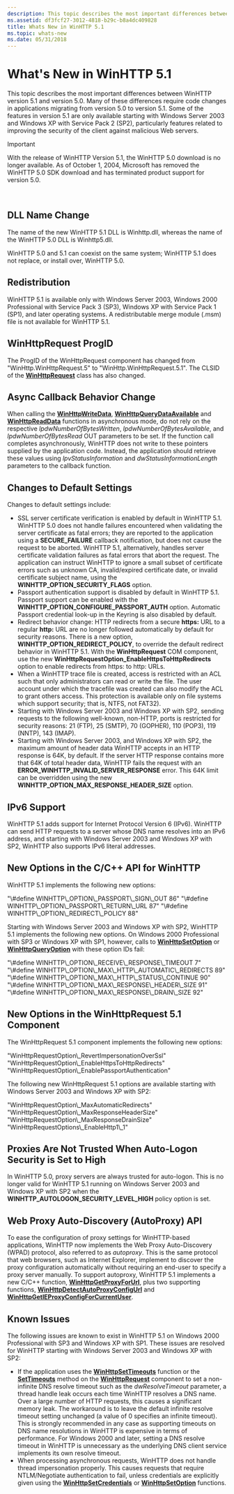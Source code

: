 ```yaml
---
description: This topic describes the most important differences between WinHTTP version 5.1 and version 5.0.
ms.assetid: df3fcf27-3012-4818-b29c-b8a4dc409828
title: Whats New in WinHTTP 5.1
ms.topic: whats-new
ms.date: 05/31/2018
---
```


# What's New in WinHTTP 5.1

This topic describes the most important differences between WinHTTP version 5.1 and version 5.0. Many of these differences require code changes in applications migrating from version 5.0 to version 5.1. Some of the features in version 5.1 are only available starting with Windows Server 2003 and Windows XP with Service Pack 2 (SP2), particularly features related to improving the security of the client against malicious Web servers.

> [!IMPORTANT]
> With the release of WinHTTP Version 5.1, the WinHTTP 5.0 download is no longer available. As of October 1, 2004, Microsoft has removed the WinHTTP 5.0 SDK download and has terminated product support for version 5.0.

 

## DLL Name Change

The name of the new WinHTTP 5.1 DLL is Winhttp.dll, whereas the name of the WinHTTP 5.0 DLL is Winhttp5.dll.

WinHTTP 5.0 and 5.1 can coexist on the same system; WinHTTP 5.1 does not replace, or install over, WinHTTP 5.0.

## Redistribution

WinHTTP 5.1 is available only with Windows Server 2003, Windows 2000 Professional with Service Pack 3 (SP3), Windows XP with Service Pack 1 (SP1), and later operating systems. A redistributable merge module (.msm) file is not available for WinHTTP 5.1.

## WinHttpRequest ProgID

The ProgID of the WinHttpRequest component has changed from "WinHttp.WinHttpRequest.5" to "WinHttp.WinHttpRequest.5.1". The CLSID of the [**WinHttpRequest**](winhttprequest.md) class has also changed.

## Async Callback Behavior Change

When calling the [**WinHttpWriteData**](/windows/desktop/api/Winhttp/nf-winhttp-winhttpwritedata), [**WinHttpQueryDataAvailable**](/windows/desktop/api/Winhttp/nf-winhttp-winhttpquerydataavailable) and [**WinHttpReadData**](/windows/desktop/api/Winhttp/nf-winhttp-winhttpreaddata) functions in asynchronous mode, do not rely on the respective *lpdwNumberOfBytesWritten*, *lpdwNumberOfBytesAvailable*, and *lpdwNumberOfBytesRead* OUT parameters to be set. If the function call completes asynchronously, WinHTTP does not write to these pointers supplied by the application code. Instead, the application should retrieve these values using *lpvStatusInformation* and *dwStatusInformationLength* parameters to the callback function.

## Changes to Default Settings

Changes to default settings include:

-   SSL server certificate verification is enabled by default in WinHTTP 5.1. WinHTTP 5.0 does not handle failures encountered when validating the server certificate as fatal errors; they are reported to the application using a **SECURE\_FAILURE** callback notification, but does not cause the request to be aborted. WinHTTP 5.1, alternatively, handles server certificate validation failures as fatal errors that abort the request. The application can instruct WinHTTP to ignore a small subset of certificate errors such as unknown CA, invalid/expired certificate date, or invalid certificate subject name, using the **WINHTTP\_OPTION\_SECURITY\_FLAGS** option.
-   Passport authentication support is disabled by default in WinHTTP 5.1. Passport support can be enabled with the **WINHTTP\_OPTION\_CONFIGURE\_PASSPORT\_AUTH** option. Automatic Passport credential look-up in the Keyring is also disabled by default.
-   Redirect behavior change: HTTP redirects from a secure **https:** URL to a regular **http:** URL are no longer followed automatically by default for security reasons. There is a new option, **WINHTTP\_OPTION\_REDIRECT\_POLICY**, to override the default redirect behavior in WinHTTP 5.1. With the **WinHttpRequest** COM component, use the new **WinHttpRequestOption\_EnableHttpsToHttpRedirects** option to enable redirects from https: to http: URLs.
-   When a WinHTTP trace file is created, access is restricted with an ACL such that only administrators can read or write the file. The user account under which the tracefile was created can also modify the ACL to grant others access. This protection is available only on file systems which support security; that is, NTFS, not FAT32).
-   Starting with Windows Server 2003 and Windows XP with SP2, sending requests to the following well-known, non-HTTP, ports is restricted for security reasons: 21 (FTP), 25 (SMTP), 70 (GOPHER), 110 (POP3), 119 (NNTP), 143 (IMAP).
-   Starting with Windows Server 2003, and Windows XP with SP2, the maximum amount of header data WinHTTP accepts in an HTTP response is 64K, by default. If the server HTTP response contains more that 64K of total header data, WinHTTP fails the request with an **ERROR\_WINHTTP\_INVALID\_SERVER\_RESPONSE** error. This 64K limit can be overridden using the new **WINHTTP\_OPTION\_MAX\_RESPONSE\_HEADER\_SIZE** option.

## IPv6 Support

WinHTTP 5.1 adds support for Internet Protocol Version 6 (IPv6). WinHTTP can send HTTP requests to a server whose DNS name resolves into an IPv6 address, and starting with Windows Server 2003 and Windows XP with SP2, WinHTTP also supports IPv6 literal addresses.

## New Options in the C/C++ API for WinHTTP

WinHTTP 5.1 implements the following new options:

<dl> "\#define WINHTTP\_OPTION\_PASSPORT\_SIGN\_OUT 86"  
"\#define WINHTTP\_OPTION\_PASSPORT\_RETURN\_URL 87"  
"\#define WINHTTP\_OPTION\_REDIRECT\_POLICY 88"  
</dl>

Starting with Windows Server 2003 and Windows XP with SP2, WinHTTP 5.1 implements the following new options. On Windows 2000 Professional with SP3 or Windows XP with SP1, however, calls to [**WinHttpSetOption**](/windows/desktop/api/Winhttp/nf-winhttp-winhttpsetoption) or [**WinHttpQueryOption**](/windows/desktop/api/Winhttp/nf-winhttp-winhttpqueryoption) with these option IDs fail:

<dl> "\#define WINHTTP\_OPTION\_RECEIVE\_RESPONSE\_TIMEOUT 7"  
"\#define WINHTTP\_OPTION\_MAX\_HTTP\_AUTOMATIC\_REDIRECTS 89"  
"\#define WINHTTP\_OPTION\_MAX\_HTTP\_STATUS\_CONTINUE 90"  
"\#define WINHTTP\_OPTION\_MAX\_RESPONSE\_HEADER\_SIZE 91"  
"\#define WINHTTP\_OPTION\_MAX\_RESPONSE\_DRAIN\_SIZE 92"  
</dl>

## New Options in the WinHttpRequest 5.1 Component

The WinHttpRequest 5.1 component implements the following new options:

<dl> "WinHttpRequestOption\_RevertImpersonationOverSsl"  
"WinHttpRequestOption\_EnableHttpsToHttpRedirects"  
"WinHttpRequestOption\_EnablePassportAuthentication"  
</dl>

The following new WinHttpRequest 5.1 options are available starting with Windows Server 2003 and Windows XP with SP2:

<dl> "WinHttpRequestOption\_MaxAutomaticRedirects"  
"WinHttpRequestOption\_MaxResponseHeaderSize"  
"WinHttpRequestOption\_MaxResponseDrainSize"  
"WinHttpRequestOptions\_EnableHttp1\_1"  
</dl>

## Proxies Are Not Trusted When Auto-Logon Security is Set to High

In WinHTTP 5.0, proxy servers are always trusted for auto-logon. This is no longer valid for WinHTTP 5.1 running on Windows Server 2003 and Windows XP with SP2 when the **WINHTTP\_AUTOLOGON\_SECURITY\_LEVEL\_HIGH** policy option is set.

## Web Proxy Auto-Discovery (AutoProxy) API

To ease the configuration of proxy settings for WinHTTP-based applications, WinHTTP now implements the Web Proxy Auto-Discovery (WPAD) protocol, also referred to as *autoproxy*. This is the same protocol that web browsers, such as Internet Explorer, implement to discover the proxy configuration automatically without requiring an end-user to specify a proxy server manually. To support autoproxy, WinHTTP 5.1 implements a new C/C++ function, [**WinHttpGetProxyForUrl**](/windows/desktop/api/Winhttp/nf-winhttp-winhttpgetproxyforurl), plus two supporting functions, [**WinHttpDetectAutoProxyConfigUrl**](/windows/desktop/api/Winhttp/nf-winhttp-winhttpdetectautoproxyconfigurl) and [**WinHttpGetIEProxyConfigForCurrentUser**](/windows/desktop/api/Winhttp/nf-winhttp-winhttpgetieproxyconfigforcurrentuser).

## Known Issues

The following issues are known to exist in WinHTTP 5.1 on Windows 2000 Professional with SP3 and Windows XP with SP1. These issues are resolved for WinHTTP starting with Windows Server 2003 and Windows XP with SP2:

-   If the application uses the [**WinHttpSetTimeouts**](/windows/desktop/api/Winhttp/nf-winhttp-winhttpsettimeouts) function or the [**SetTimeouts**](iwinhttprequest-settimeouts.md) method on the [**WinHttpRequest**](iwinhttprequest-interface.md) component to set a non-infinite DNS resolve timeout such as the *dwResolveTimeout* parameter, a thread handle leak occurs each time WinHTTP resolves a DNS name. Over a large number of HTTP requests, this causes a significant memory leak. The workaround is to leave the default infinite resolve timeout setting unchanged (a value of 0 specifies an infinite timeout). This is strongly recommended in any case as supporting timeouts on DNS name resolutions in WinHTTP is expensive in terms of performance. For Windows 2000 and later, setting a DNS resolve timeout in WinHTTP is unnecessary as the underlying DNS client service implements its own resolve timeout.
-   When processing asynchronous requests, WinHTTP does not handle thread impersonation properly. This causes requests that require NTLM/Negotiate authentication to fail, unless credentials are explicitly given using the [**WinHttpSetCredentials**](/windows/desktop/api/Winhttp/nf-winhttp-winhttpsetcredentials) or [**WinHttpSetOption**](/windows/desktop/api/Winhttp/nf-winhttp-winhttpsetoption) functions.

 

 



